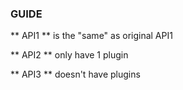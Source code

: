 ### GUIDE

** API1 ** is the "same" as original API1

** API2 ** only have 1 plugin

** API3 ** doesn't have plugins